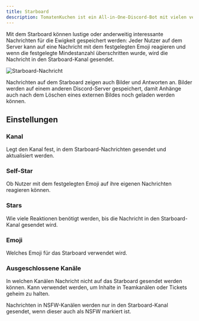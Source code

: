 ```yaml
---
title: Starboard
description: TomatenKuchen ist ein All-in-One-Discord-Bot mit vielen verschiedenen Funktionen. Erklärt die Funktionen und Einstellungen des Starboards
---
```


Mit dem Starboard können lustige oder anderweitig interessante Nachrichten für die Ewigkeit gespeichert werden: Jeder Nutzer auf dem Server kann auf eine Nachricht mit dem festgelegten Emoji reagieren und wenn die festgelegte Mindestanzahl überschritten wurde, wird die Nachricht in den Starboard-Kanal gesendet.

![Starboard-Nachricht](/img/starboard.png)

Nachrichten auf dem Starboard zeigen auch Bilder und Antworten an. Bilder werden auf einem anderen Discord-Server gespeichert, damit Anhänge auch nach dem Löschen eines externen Bildes noch geladen werden können.

## Einstellungen

### Kanal
Legt den Kanal fest, in dem Starboard-Nachrichten gesendet und aktualisiert werden.

### Self-Star
Ob Nutzer mit dem festgelegten Emoji auf ihre eigenen Nachrichten reagieren können.

### Stars
Wie viele Reaktionen benötigt werden, bis die Nachricht in den Starboard-Kanal gesendet wird.

### Emoji
Welches Emoji für das Starboard verwendet wird.

### Ausgeschlossene Kanäle
In welchen Kanälen Nachricht nicht auf das Starboard gesendet werden können. Kann verwendet werden, um Inhalte in Teamkanälen oder Tickets geheim zu halten.

Nachrichten in NSFW-Kanälen werden nur in den Starboard-Kanal gesendet, wenn dieser auch als NSFW markiert ist.
